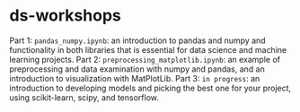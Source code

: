# ds-workshops

Part 1: `pandas_numpy.ipynb`: an introduction to pandas and numpy and functionality in both libraries that is essential for data science and machine learning projects.
Part 2: `preprocessing_matplotlib.ipynb`: an example of preprocessing and data examination with numpy and pandas, and an introduction to visualization with MatPlotLib.
Part 3: `in progress`: an introduction to developing models and picking the best one for your project, using scikit-learn, scipy, and tensorflow.
